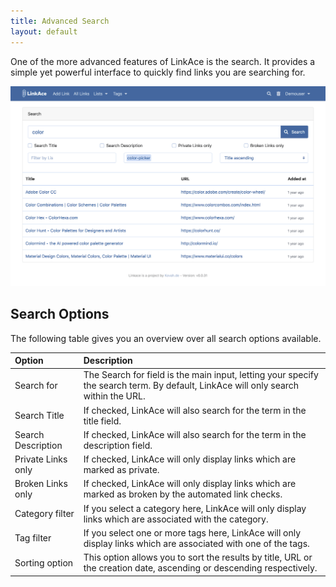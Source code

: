 ```yaml
---
title: Advanced Search
layout: default
---
```


One of the more advanced features of LinkAce is the search. It provides a simple yet powerful interface to quickly
find links you are searching for.

![Preview of the Search](/images/screens/v1/linkace_search.png)

## Search Options

The following table gives you an overview over all search options available.

<div class="table-responsive">
<div class="table" markdown="block">

| Option | Description |
|:------|:------------|
| Search for | The Search for field is the main input, letting your specify the search term. By default, LinkAce will only search within the URL. |
| Search Title | If checked, LinkAce will also search for the term in the title field. |
| Search Description | If checked, LinkAce will also search for the term in the description field. |
| Private Links only | If checked, LinkAce will only display links which are marked as private. |
| Broken Links only | If checked, LinkAce will only display links which are marked as broken by the automated link checks. |
| Category filter | If you select a category here, LinkAce will only display links which are associated with the category. |
| Tag filter | If you select one or more tags here, LinkAce will only display links which are associated with one of the tags. |
| Sorting option | This option allows you to sort the results by title, URL or the creation date, ascending or descending respectively. |

</div>
</div>
